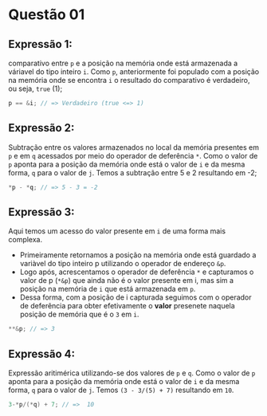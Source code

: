 # Questão 01

## Expressão 1: 

comparativo entre `p` e a posição na memória onde está armazenada a váriavel do tipo inteiro `i`. Como `p`, anteriormente foi populado com a posição na memória onde se encontra `i` o resultado do comparativo é verdadeiro, ou seja, `true` (1);

```c
p == &i; // => Verdadeiro (true <=> 1)
```
## Expressão 2: 

Subtração entre os valores armazenados no local da memória presentes em `p` e em `q` acessados por meio do operador de deferência `*`. Como o valor de `p` aponta para a posição da memória onde está o valor de `i` e da mesma forma, `q` para o valor de `j`. Temos a subtração entre 5 e 2 resultando em -2;

```c
*p - *q; // => 5 - 3 = -2
```

## Expressão 3: 

Aqui temos um acesso do valor presente em `i` de uma forma mais complexa. 
- Primeiramente retornamos a posição na memória onde está guardado a variàvel do tipo inteiro p utilizando o operador de endereço `&p`. 
- Logo após, acrescentamos o operador de deferência `*` e capturamos o valor de p (`*&p`) que ainda não é o valor presente em i, mas sim a posição na memória de `i` que está armazenada em `p`. 
- Dessa forma, com a posição de i capturada seguimos com o operador de deferência para obter efetivamente o **valor** presenete naquela posição de memória que é o `3` em `i`.

```c
**&p; // => 3
```

## Expressão 4: 

Expressão aritimérica utilizando-se dos valores de `p` e `q`. Como o valor de `p` aponta para a posição da memória onde está o valor de `i` e da mesma forma, `q` para o valor de `j`. Temos `(3 - 3/(5) + 7)` resultando em `10`.

```c
3-*p/(*q) + 7; // =>  10
```